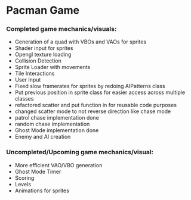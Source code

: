 ﻿# Pacman Game

### __Completed game mechanics/visuals__:
* Generation of a quad with VBOs and VAOs for sprites
* Shader input for sprites
* Opengl texture loading
* Collision Detection
* Sprite Loader with movements
* Tile Interactions
* User Input
* Fixed slow framerates for sprites by redoing AIPatterns class
* Put previous position in sprite class for easier access across multiple classes
* refactored scatter and put function in for reusable code purposes
* changed scatter mode to not reverse direction like chase mode
* patrol chase implementation done
* random chase implementation
* Ghost Mode implementation done
* Enemy and AI creation


### __Uncompleted/Upcoming game mechanics/visual__:
* More efficient VAO/VBO generation
* Ghost Mode Timer
* Scoring
* Levels
* Animations for sprites